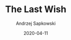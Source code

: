 ---
layout: post
title: "The Last Wish"
book: the-last-wish
author:
  - Andrzej Sapkowski
type: "kindle"
date: 2020-04-11
tags:
  - fantasy
rating: 4
review: false
other:
  isbn: 9780575077836
  pages: 360
---